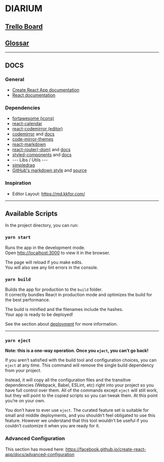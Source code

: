 # DIARIUM

## [Trello Board](https://trello.com/b/icqnY0Iw/diarium)

## [Glossar](https://github.com/mriot/diarium/blob/master/DIARIUM.md)

---

## DOCS

### General

* [Create React App documentation](https://facebook.github.io/create-react-app/docs/getting-started)
* [React documentation](https://reactjs.org/)

### Dependencies

* [fortawesome (icons)](https://github.com/FortAwesome/react-fontawesome)
* [react-calendar](https://github.com/wojtekmaj/react-calendar)
* [react-codemirror (editor)](https://github.com/JedWatson/react-codemirror)
* [codemirror](https://github.com/codemirror/codemirror) and [docs](https://codemirror.net/doc/manual.html#overview)
* [code-mirror-themes](https://github.com/FarhadG/code-mirror-themes)
* [react-markdown](https://github.com/rexxars/react-markdown)
* [react-router(-dom)](https://github.com/ReactTraining/react-router) and [docs](https://reacttraining.com/react-router/web/guides/quick-start)
* [styled-components](https://github.com/styled-components/styled-components) and [docs](https://www.styled-components.com/docs)
* --- Libs / Utils ---
* [simpledrag](https://github.com/lingtalfi/simpledrag)
* [GitHub's markdown style](https://guides.github.com/features/mastering-markdown/) and [source](https://guides.github.com/components/primer/markdown.css)

### Inspiration

* Editor Layout: https://md.kkfor.com/
---

## Available Scripts

In the project directory, you can run:

### `yarn start`

Runs the app in the development mode.<br>
Open [http://localhost:3000](http://localhost:3000) to view it in the browser.

The page will reload if you make edits.<br>
You will also see any lint errors in the console.

### `yarn build`

Builds the app for production to the `build` folder.<br>
It correctly bundles React in production mode and optimizes the build for the best performance.

The build is minified and the filenames include the hashes.<br>
Your app is ready to be deployed!

See the section about [deployment](https://facebook.github.io/create-react-app/docs/deployment) for more information.

---

### `yarn eject`

**Note: this is a one-way operation. Once you `eject`, you can’t go back!**

If you aren’t satisfied with the build tool and configuration choices, you can `eject` at any time. This command will remove the single build dependency from your project.

Instead, it will copy all the configuration files and the transitive dependencies (Webpack, Babel, ESLint, etc) right into your project so you have full control over them. All of the commands except `eject` will still work, but they will point to the copied scripts so you can tweak them. At this point you’re on your own.

You don’t have to ever use `eject`. The curated feature set is suitable for small and middle deployments, and you shouldn’t feel obligated to use this feature. However we understand that this tool wouldn’t be useful if you couldn’t customize it when you are ready for it.

### Advanced Configuration

This section has moved here: https://facebook.github.io/create-react-app/docs/advanced-configuration
